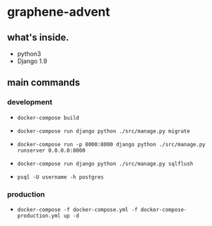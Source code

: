 # graphene-advent

## what's inside.
* python3
* Django 1.9

## main commands

### development
* `docker-compose build`
* `docker-compose run django python ./src/manage.py migrate`
* `docker-compose run -p 8000:8000 django python ./src/manage.py runserver 0.0.0.0:8000`

* `docker-compose run django python ./src/manage.py sqlflush`
* `psql -U username -h postgres`

### production
* `docker-compose -f docker-compose.yml -f docker-compose-production.yml up -d`
